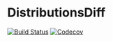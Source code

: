 # DistributionsDiff

[![Build Status](https://travis-ci.com/matbesancon/DistributionsDiff.jl.svg?branch=master)](https://travis-ci.com/matbesancon/DistributionsDiff.jl)
[![Codecov](https://codecov.io/gh/matbesancon/DistributionsDiff.jl/branch/master/graph/badge.svg)](https://codecov.io/gh/matbesancon/DistributionsDiff.jl)
